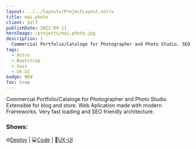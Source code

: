 ```yaml
---
layout: ../../layouts/ProjectLayout.astro
title: mai.photo
client: Self
publishDate: 2022-09-11
heroImage: /projects/mai.photo.jpg
description: |
  Commercial Portfolio/Cataloge for Photographer and Photo Studio. SEO friendly, modern Frameworks.
tags:
  - Astro
  - Bootstrap
  - Sass
  - UX-UI
badge: NEW
fav: true
---
```


Commercial Portfolio/Cataloge for Photographer and Photo Studio. Extensible for blog and store. Web Aplication made with modern Frameworks. Very fast loading and SEO friendly architecture.

### Shows:

🌐<a href="http://example.com/" target="_blank">Deploy</a> |
💻<a href="http://example.com/" target="_blank">Code</a> |
🎨<a href="https://www.figma.com/file/PmXjfvpecnOoKLtsW8q90Q/JuniorPool" target="_blank">UX-UI</a> 
